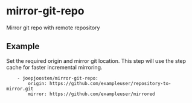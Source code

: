 mirror-git-repo
===========================

Mirror git repo with remote repository


Example
--------

Set the required origin and mirror git location.
This step will use the step cache for faster incremental mirroring.

```
    - joepjoosten/mirror-git-repo:
        origin: https://github.com/exampleuser/repository-to-mirror.git
        mirror: https://github.com/exampleuser/mirrored
```